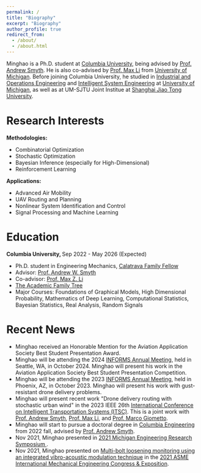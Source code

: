 ```yaml
---
permalink: /
title: "Biography"
excerpt: "Biography"
author_profile: true
redirect_from: 
  - /about/
  - /about.html
---
```




Minghao is a Ph.D. student at [Columbia University](https://www.columbia.edu/), being advised by [Prof. Andrew Smyth](http://www.columbia.edu/cu/civileng/smyth/CV.html). He is also co-advised by [Prof. Max Li](https://sites.google.com/umich.edu/lattice/people/max-z-li?authuser=0) from [University of Michigan](https://umich.edu/). Before joining Columbia University, he studied in [Industrial and Operations Engineering](https://ioe.engin.umich.edu/) and [Intelligent System Engineering](https://cee.engin.umich.edu/wp-content/uploads/sites/4/2021/04/MSE-CE-IS-Guidelines.pdf) at [University of Michigan](https://umich.edu/), as well as at UM-SJTU Joint Institue at [Shanghai Jiao Tong University](https://en.sjtu.edu.cn/).


# Research Interests
<b>Methodologies:</b>
* Combinatorial Optimization
* Stochastic Optimization
* Bayesian Inference (especially for High-Dimensional)
* Reinforcement Learning

<b>Applications:</b>
* Advanced Air Mobility
* UAV Routing and Planning
* Nonlinear System Identification and Control
* Signal Processing and Machine Learning


# Education
<b>Columbia University, </b>Sep 2022 - May 2026 (Expected)
* Ph.D. student in Engineering Mechanics, [Calatrava Family Fellow](https://www.engineering.columbia.edu/scholarships)
* Advisor: [Prof. Andrew W. Smyth](http://www.columbia.edu/cu/civileng/smyth/CV.html)
* Co-advisor: [Prof. Max Z. Li](https://sites.google.com/umich.edu/lattice/people/max-z-li?authuser=0)
* [The Academic Family Tree](https://academictree.org/etree/tree.php?pid=725649&pnodecount=8&cnodecount=4&fontsize=1)
* Major Courses: Foundations of Graphical Models, High Dimensional Probability, Mathematics of Deep Learning, Computational Statistics, Bayesian Statistics, Real Analysis, Random Signals




# Recent News
* Minghao received an Honorable Mention for the Aviation Application Society Best Student Presentation Award.
* Minghao will be attending the 2024 [INFORMS Annual Meeting](https://meetings.informs.org/wordpress/phoenix2023/), held in Seattle, WA, in October 2024. Minghao will present his work in the Aviation Application Society Best Student Presentation Competition. 
* Minghao will be attending the 2023 [INFORMS Annual Meeting](https://meetings.informs.org/wordpress/phoenix2023/), held in Phoenix, AZ, in October 2023. Minghao will present his work with gust-resistant drone delivery problems.
* Minghao will present recent work "Drone delivery routing with stochastic urban wind" in the 2023 IEEE 26th [International Conference on Intelligent Transportation Systems (ITSC)](https://2023.ieee-itsc.org/). This is a joint work with [Prof. Andrew Smyth](http://www.columbia.edu/cu/civileng/smyth/CV.html), [Prof. Max Li](https://sites.google.com/umich.edu/lattice/people/max-z-li?authuser=0), and [Prof. Marco Giometto](https://www.engineering.columbia.edu/faculty/marco-giometto).
* Minghao will start to pursue a doctoral degree in [Columbia Engineering](https://www.engineering.columbia.edu/) from 2022 fall, advised by [Prof. Andrew Smyth](http://www.columbia.edu/cu/civileng/smyth/CV.html).
* Nov 2021, Minghao presented in [2021 Michigan Engineering Research Symposium ](https://ers.engin.umich.edu/). 
* Nov 2021, Minghao presented on [Multi-bolt loosening monitoring using an integrated vibro-acoustic modulation technique](https://drive.google.com/file/d/1YmTo6sdOVJ44JbfnHd3MnJmkRb6pPZ2h/view?usp=sharing) in the [2021 ASME International Mechanical Engineering Congress & Exposition](https://asme.pinetec.com/imece2021/). 


<script type='text/javascript' id='clustrmaps' src='//cdn.clustrmaps.com/map_v2.js?cl=0877b2&w=500&t=tt&d=x6a_hkH6BZ9mNOUKNxrNHBNJaY7_GB1pcNpSU7MkBSo&co=ffffff&cmo=f7dd10&cmn=ff0000&ct=000000'></script>


